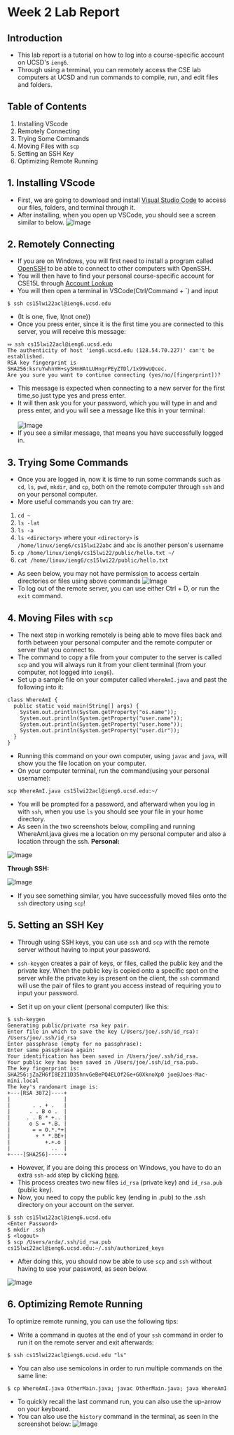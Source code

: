 # Week 2 Lab Report
## Introduction

* This lab report is a tutorial on how to log into a course-specific account on UCSD's `ieng6`. 
* Through using a terminal, you can remotely access the CSE lab computers at UCSD and run commands to compile, run, and edit files and folders.

## Table of Contents

1. Installing VScode
2. Remotely Connecting
3. Trying Some Commands
4. Moving Files with `scp`
5. Setting an SSH Key
6. Optimizing Remote Running

## 1. Installing VScode

* First, we are going to download and install [Visual Studio Code](https://code.visualstudio.com/) to access our files, folders, and terminal through it.
* After installing, when you open up VSCode, you should see a screen similar to below.
![Image](images/vscode_pic.PNG)

## 2. Remotely Connecting 

* If you are on Windows, you will first need to install a program called 
[OpenSSH](https://docs.microsoft.com/en-us/windows-server/administration/openssh/openssh_install_firstuse) 
to be able to connect to other computers with OpenSSH.
* You will then have to find your personal course-specific account for CSE15L through
[Account Lookup](https://sdacs.ucsd.edu/~icc/index.php)
* You will then open a terminal in VSCode(Ctrl/Command + `) and input 
```
$ ssh cs15lwi22acl@ieng6.ucsd.edu
```
* (It is one, five, l(not one))
* Once you press enter, since it is the first time you are connected to this server, you will receive this message:
```
⤇ ssh cs15lwi22acl@ieng6.ucsd.edu
The authenticity of host 'ieng6.ucsd.edu (128.54.70.227)' can't be established.
RSA key fingerprint is SHA256:ksruYwhnYH+sySHnHAtLUHngrPEyZTDl/1x99wUQcec.
Are you sure you want to continue connecting (yes/no/[fingerprint])? 
```
* This message is expected when connecting to a new server for the first time,so just type yes and press enter.
* It will then ask you for your password, which you will type in and and press enter, and you will see a message like this in your terminal:<br>  
![Image](images/terminal_login.PNG)
* If you see a similar message, that means you have successfully logged in.

## 3. Trying Some Commands

* Once you are logged in, now it is time to run some commands such as `cd`, `ls`, `pwd`, `mkdir`, and `cp`, both on the remote computer through `ssh` and on your personal computer.
* More useful commands you can try are: 
1. `cd ~`
2. `ls -lat`
3. `ls -a`
4. `ls <directory>` where your `<directory>` is `/home/linux/ieng6/cs15lwi22abc` and `abc` is another person's username
5. `cp /home/linux/ieng6/cs15lwi22/public/hello.txt ~/`
6. `cat /home/linux/ieng6/cs15lwi22/public/hello.txt`
* As seen below, you may not have permission to access certain directories or files using above commands
![Image](images/running_commands.PNG)
* To log out of the remote server, you can use either Ctrl + D, or run the `exit` command.

## 4. Moving Files with `scp`
* The next step in working remotely is being able to move files back and forth between your personal computer and the remote computer or server that you connect to.
* The command to copy a file from your computer to the server is called `scp` and you will always run it from your client terminal (from your computer, not logged into `ieng6`).
* Set up a sample file on your computer called `WhereAmI.java` and past the following into it:
```
class WhereAmI {
  public static void main(String[] args) {
    System.out.println(System.getProperty("os.name"));
    System.out.println(System.getProperty("user.name"));
    System.out.println(System.getProperty("user.home"));
    System.out.println(System.getProperty("user.dir"));
  }
}
```
* Running this command on your own computer, using `javac` and `java`, will show you the file location on your computer.
* On your computer terminal, run the command(using your personal username):
```
scp WhereAmI.java cs15lwi22acl@ieng6.ucsd.edu:~/
```
* You will be prompted for a password, and afterward when you log in with `ssh`, when you use `ls` you should see your file in your home directory.
* As seen in the two screenshots below, compiling and running WhereAmI.java gives me a location on my personal computer and also a location through the ssh.
**Personal:** <br>  

![Image](images/where_personal.PNG)
<br>

**Through SSH:** <br>  

![Image](images/where_ssh.PNG)
* If you see something similar, you have successfully moved files onto the `ssh` directory using `scp`!

## 5. Setting an SSH Key

* Through using SSH keys, you can use `ssh` and `scp` with the remote server without having to input your password.
* `ssh-keygen` creates a pair of keys, or files, called the public key and the private key. When the public key is copied onto a specific spot on the server while the private key is present on the client, the `ssh` command will use the pair of files to grant you access instead of requiring you to input your password.

* Set it up on your client (personal computer) like this:

```
$ ssh-keygen
Generating public/private rsa key pair.
Enter file in which to save the key (/Users/joe/.ssh/id_rsa): /Users/joe/.ssh/id_rsa
Enter passphrase (empty for no passphrase): 
Enter same passphrase again: 
Your identification has been saved in /Users/joe/.ssh/id_rsa.
Your public key has been saved in /Users/joe/.ssh/id_rsa.pub.
The key fingerprint is:
SHA256:jZaZH6fI8E2I1D35hnvGeBePQ4ELOf2Ge+G0XknoXp0 joe@Joes-Mac-mini.local
The key's randomart image is:
+---[RSA 3072]----+
|                 |
|       . . + .   |
|      . . B o .  |
|     . . B * +.. |
|      o S = *.B. |
|       = = O.*.*+|
|        + * *.BE+|
|           +.+.o |
|             ..  |
+----[SHA256]-----+
```

* However, if you are doing this process on Windows, you have to do an extra `ssh-add` step by clicking 
[here](https://docs.microsoft.com/en-us/windows-server/administration/openssh/openssh_keymanagement#user-key-generation).
* This process creates two new files `id_rsa` (private key) and `id_rsa.pub` (public key).
* Now, you need to copy the public key (ending in .pub) to the .ssh directory on your account on the server.

```
$ ssh cs15lwi22acl@ieng6.ucsd.edu
<Enter Password>
$ mkdir .ssh
$ <logout>
$ scp /Users/arda/.ssh/id_rsa.pub cs15lwi22acl@ieng6.ucsd.edu:~/.ssh/authorized_keys
```

* After doing this, you should now be able to use `scp` and `ssh` without having to use your password, as seen below.

![Image](images/ssh_key_success.PNG)

## 6. Optimizing Remote Running

To optimize remote running, you can use the following tips:
* Write a command in quotes at the end of your `ssh` command in order to run it on the remote server and exit afterwards:

```
$ ssh cs15lwi22acl@ieng6.ucsd.edu "ls"
```

* You can also use semicolons in order to run multiple commands on the same line:

```
$ cp WhereAmI.java OtherMain.java; javac OtherMain.java; java WhereAmI
```

* To quickly recall the last command run, you can also use the up-arrow on your keyboard.
* You can also use the `history` command in the terminal, as seen in the screenshot below:
![Image](images/history.PNG)